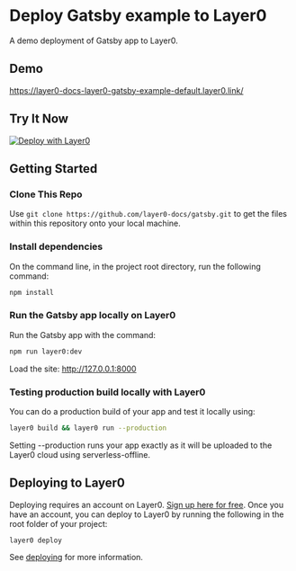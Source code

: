 # Deploy Gatsby example to Layer0

A demo deployment of Gatsby app to Layer0.

## Demo

https://layer0-docs-layer0-gatsby-example-default.layer0.link/

## Try It Now

[![Deploy with Layer0](https://docs.layer0.co/button.svg)](https://app.layer0.co/deploy?repo=https://github.com/layer0-docs/gatsby)

## Getting Started

### Clone This Repo

Use `git clone https://github.com/layer0-docs/gatsby.git` to get the files within this repository onto your local machine.

### Install dependencies

On the command line, in the project root directory, run the following command:

```bash
npm install
```

### Run the Gatsby app locally on Layer0

Run the Gatsby app with the command:

```bash
npm run layer0:dev
```

Load the site: http://127.0.0.1:8000

### Testing production build locally with Layer0

You can do a production build of your app and test it locally using:

```bash
layer0 build && layer0 run --production
```

Setting --production runs your app exactly as it will be uploaded to the Layer0 cloud using serverless-offline.

## Deploying to Layer0

Deploying requires an account on Layer0. [Sign up here for free](https://app.layer0.co/signup). Once you have an account, you can deploy to Layer0 by running the following in the root folder of your project:

```bash
layer0 deploy
```

See [deploying](https://docs.layer0.co/guides/deploying) for more information.